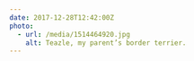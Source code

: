 ```yaml
---
date: 2017-12-28T12:42:00Z
photo:
  - url: /media/1514464920.jpg
    alt: Teazle, my parent’s border terrier.
---
```

